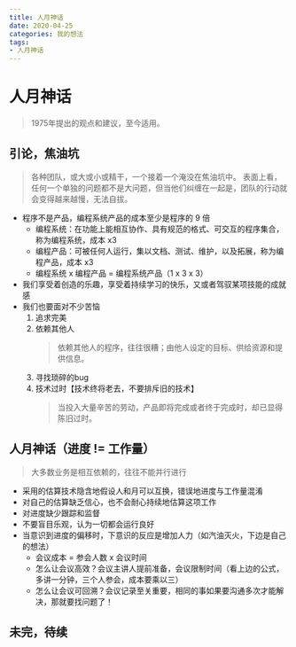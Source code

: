 ```yaml
---
title: 人月神话
date: 2020-04-25
categories: 我的想法
tags:
- 人月神话
---
```


# 人月神话
> 1975年提出的观点和建议，至今适用。

## 引论，焦油坑
> 各种团队，或大或小或精干，一个接着一个淹没在焦油坑中。
>表面上看，任何一个单独的问题都不是大问题，但当他们纠缠在一起是，团队的行动就会变得越来越慢，无法自拔。
- 程序不是产品，编程系统产品的成本至少是程序的 9 倍
    - 编程系统：在功能上能相互协作、具有规范的格式、可交互的程序集合，称为编程系统，成本 x3
    - 编程产品：可被任何人运行，集以文档、测试、维护，以及拓展，称为编程产品，成本 x3
    - 编程系统 x 编程产品 = 编程系统产品（1 x 3 x 3）
- 我们享受着创造的乐趣，享受着持续学习的快乐，又或者驾驭某项技能的成就感
- 我们也要面对不少苦恼
    1. 追求完美
    2. 依赖其他人
        > 依赖其他人的程序，往往很糟；由他人设定的目标、供给资源和提供信息。
    3. 寻找琐碎的bug
    4. 技术过时【技术终将老去，不要排斥旧的技术】
        > 当投入大量辛苦的劳动，产品即将完成或者终于完成时，却已显得陈旧过时。

## 人月神话（进度 != 工作量）
> 大多数业务是相互依赖的，往往不能并行进行
- 采用的估算技术隐含地假设人和月可以互换，错误地进度与工作量混淆
- 对自己的估算缺乏信心，也不会耐心持续地估算这项工作
- 对进度缺少跟踪和监督
- 不要盲目乐观，认为一切都会运行良好
- 当意识到进度的偏移时，下意识的反应是增加人力（如汽油灭火，下边是自己的想法）
    - 会议成本 = 参会人数 x 会议时间
    - 怎么让会议高效？会议主讲人提前准备，会议限制时间（看上边的公式，多讲一分钟，三个人参会，成本要乘以三）
    - 怎么让会议可回溯？会议记录至关重要，相同的事如果要沟通多次才能解决，那就要找问题了！

## 未完，待续